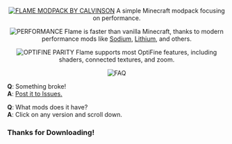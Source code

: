 <div align="center">

[![FLAME MODPACK BY CALVINSON](https://cdn.modrinth.com/data/cached_images/b80d82b9deacf4b7838589eb25ebdfe871b95173.png)](https://modrinth.com/modpack/flame)
A simple Minecraft modpack focusing on performance.

![PERFORMANCE](https://cdn.modrinth.com/data/cached_images/e3cb5f9c7723e96580f35e3abcff261f44f74ed5.png)
Flame is faster than vanilla Minecraft, thanks to modern performance mods like [Sodium](https://modrinth.com/mod/sodium), [Lithium](https://modrinth.com/mod/lithium), and others.

![OPTIFINE PARITY](https://cdn.modrinth.com/data/cached_images/105aa0a49e7d4417a2cc00c1db2b74a06a89f019.png)
Flame supports most OptiFine features, including shaders, connected textures, and zoom.

![FAQ](https://cdn.modrinth.com/data/cached_images/58024b5deaf36a146853d1d58a762b0217fd9a2f.png)
<div align="left">

**Q**: Something broke!  
**A**: [Post it to Issues.](https://github.com/CalvinDeVinson/Flame/issues)

**Q**: What mods does it have?  
**A**: Click on any version and scroll down.  
### Thanks for Downloading!
